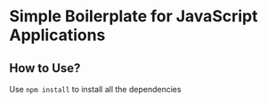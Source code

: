 # Simple Boilerplate for JavaScript Applications

## How to Use?

Use `npm install` to install all the dependencies